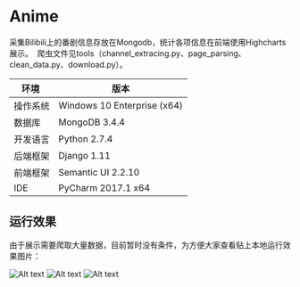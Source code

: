 # Anime
 采集Bilibili上的番剧信息存放在Mongodb，统计各项信息在前端使用Highcharts展示。
 爬虫文件见tools（channel_extracing.py、page_parsing、clean_data.py、download.py）。
 
 
 环境 | 版本
---|---
操作系统 | Windows 10 Enterprise (x64)
数据库 | MongoDB 3.4.4
开发语言 | Python 2.7.4
后端框架 | Django 1.11
前端框架 | Semantic UI 2.2.10
IDE | PyCharm 2017.1 x64
 
 
## 运行效果
 由于展示需要爬取大量数据，目前暂时没有条件，为方便大家查看贴上本地运行效果图片：
 
 
![Alt text](https://github.com/yipwinghong/Anime/blob/master/Screenshots/1.png)
![Alt text](https://github.com/yipwinghong/Anime/blob/master/Screenshots/2.png)
![Alt text](https://github.com/yipwinghong/Anime/blob/master/Screenshots/3.png)
